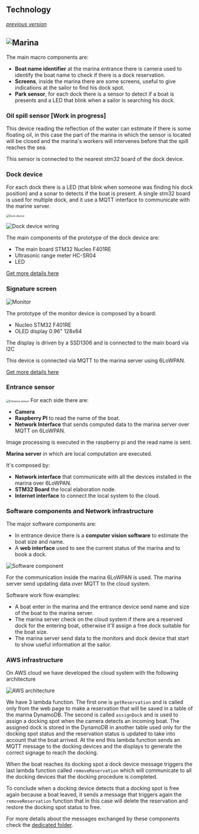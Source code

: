 ## Technology

*[previous version](https://github.com/kernel-machine/IoTGroupProject/tree/first_assignment/Technology.md)*

## ![Marina](resources/images/harbour.png)

The main macro components are:

- **Boat name identifier** at the marina entrance there is camera used to identify the boat name to check if there is a dock reservation.
- **Screens**, inside the marina there are some screens, useful to give indications at the sailor to find his dock spot.
- **Park sensor**, for each dock there is a sensor to detect if a boat is presents and a LED that blink when a sailor is searching his dock.

### Oil spill sensor [Work in progress]

This device reading the reflection of the water can estimate if there is some floating oil, in this case the part of the marina in which the sensor is located will be closed and the marina's workers will intervenes before that the spill reaches the sea.

This sensor is connected to the nearest stm32 board of the dock device.

### Dock device

For each dock there is a LED (that blink when someone was finding his dock position) and a sonar to detects if the boat is present.
A single stm32 board is used for multiple dock, and it use a MQTT interface to communicate with the marine server.

<img src="resources/images/dock_device.png" alt="Dock device" style="zoom: 50%;" />

![Dock device wiring](resources/images/dock_device_connection.png)

The main components of the prototype of the dock device are:

- The main board STM32 Nucleo F401RE
- Ultrasonic range meter HC-SR04
- LED

[Get more details here](src/Devices/DockDevice)

### Signature screen

![Monitor](resources/images/Monitor%20connection.png)

The prototype of the monitor device is composed by a board:

- Nucleo STM32 F401RE
- OLED display 0.96" 128x64 

The display is driven by a SSD1306 and is connected to the main board via I2C 

This device is connected via MQTT to the marina server using 6LoWPAN.

[Get more details here](src/Devices/MonitorDevice)

### Entrance sensor

<img src="resources/images/entrance_device.png" alt="Entrance sensor" style="zoom:50%;" />
For each side there are:

- **Camera** 
- **Raspberry PI** to read the name of the boat.
- **Network Interface** that sends computed data to the marina server over MQTT on 6LoWPAN.

Image processing is executed in the raspberry pi and the read name is sent.

**Marina server** in which are local computation are executed.

It's composed by:

- **Network interface** that communicate with all the devices installed in the marina over 6LoWPAN.
- **STM32 Board** the local elaboration node.
- **Internet interface** to connect the local system to the cloud.

### Software components and Network infrastructure

The major software components are:

- In entrance device there is a **computer vision software** to estimate the boat size and name.
- A **web interface**  used to see the current status of the marina and to book a dock.

![Software component](resources/images/network_infrastructure.png)

For the communication inside the marina 6LoWPAN is used.
The marina server send updating data over MQTT to the cloud system.

Software work flow examples:

- A boat enter in the marina and the entrance device send name and size of the boat to the marina server.
- The marina server check on the cloud system if there are a reserved dock for the entering boat, otherwise it'll assign a free dock suitable for the boat size.
- The marina server send data to the monitors and dock device that start to show useful information at the sailor.

### AWS infrastructure

On AWS cloud we have developed the cloud system with the following architecture

![AWS architecture](resources\images\architecture.png)

We have 3 lambda function. The first one is `getReservation` and is called only from the web page to make a reservation that will be saved in a table of the marina DynamoDB. The second is called `assignDock` and is used to assign a docking spot when the camera detects an incoming boat. The assigned dock is stored in the DynamoDB in another table used only for the docking spot status and the reservation status is updated to take into account that the boat arrived. At the end this lambda function sends an MQTT message to the docking devices and the displays to generate the correct signage to reach the docking.

When the boat reaches its docking spot a dock device message triggers the last lambda function called `removeReservation` which will communicate to all the docking devices that the docking procedure is completed.

To conclude when a docking device detects that a docking spot is free again because a boat leaved, it sends a message that triggers again the `removeReservation` function that in this case will delete the reservation and restore the docking spot status to free.

For more details about the messages exchanged by these components check the [dedicated folder](src/AWS).